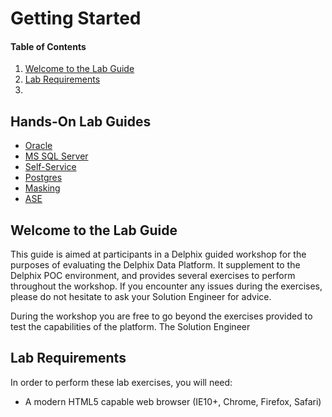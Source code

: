# Getting Started

#### Table of Contents
1. [Welcome to the Lab Guide](#welcome)
2. [Lab Requirements](#requirements)
3. 

## Hands-On Lab Guides
 * [Oracle](/oracle-exercises/README.md)
 * [MS SQL Server](/mssql-admin/INSTRUCTIONS.md)
 * [Self-Service](/self-service/INSTRUCTIONS.md)
 * [Postgres](/postgresql/instructions.md)
 * [Masking ](/masking/INSTRUCTIONS.md)
 * [ASE](/ase-admin/INSTRUCTIONS.md)

## <a id="welcome"></a>Welcome to the Lab Guide

This guide is aimed at participants in a Delphix guided workshop for the purposes of evaluating the Delphix Data Platform. 
It supplement to the Delphix POC environment, and provides several exercises to perform throughout the workshop. If you encounter any issues during the exercises, please do not hesitate to ask your Solution Engineer for advice.

During the workshop you are free to go beyond the exercises provided to test the capabilities of the platform. The Solution Engineer

## <a id="requirements"></a>Lab Requirements

In order to perform these lab exercises, you will need:

  * A modern HTML5 capable web browser (IE10+, Chrome, Firefox, Safari)
